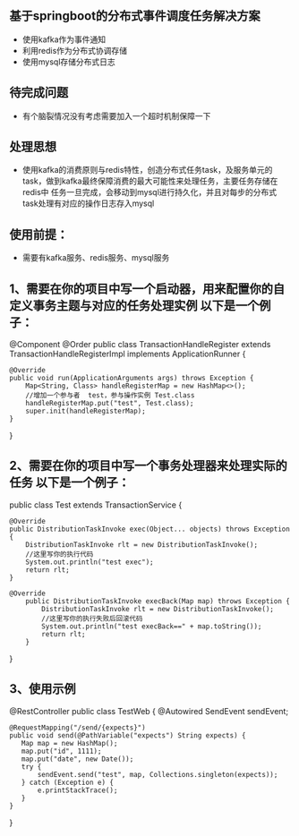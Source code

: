## 基于springboot的分布式事件调度任务解决方案
* 使用kafka作为事件通知
* 利用redis作为分布式协调存储
* 使用mysql存储分布式日志

## 待完成问题
* 有个脑裂情况没有考虑需要加入一个超时机制保障一下


## 处理思想
* 使用kafka的消费原则与redis特性，创造分布式任务task，及服务单元的task，做到kafka最终保障消费的最大可能性来处理任务，主要任务存储在redis中
 任务一旦完成，会移动到mysql进行持久化，并且对每步的分布式task处理有对应的操作日志存入mysql

## 使用前提：
* 需要有kafka服务、redis服务、mysql服务

##  1、需要在你的项目中写一个启动器，用来配置你的自定义事务主题与对应的任务处理实例 以下是一个例子：

@Component
@Order
public class TransactionHandleRegister extends TransactionHandleRegisterImpl implements ApplicationRunner {

    @Override
    public void run(ApplicationArguments args) throws Exception {
        Map<String, Class> handleRegisterMap = new HashMap<>();
        //增加一个参与者  test，参与操作实例 Test.class
        handleRegisterMap.put("test", Test.class);
        super.init(handleRegisterMap);
    }
}

##  2、需要在你的项目中写一个事务处理器来处理实际的任务 以下是一个例子：

public class Test extends TransactionService {

    @Override
    public DistributionTaskInvoke exec(Object... objects) throws Exception {
        DistributionTaskInvoke rlt = new DistributionTaskInvoke();
        //这里写你的执行代码
        System.out.println("test exec");
        return rlt;
    }
    
    @Override
        public DistributionTaskInvoke execBack(Map map) throws Exception {
            DistributionTaskInvoke rlt = new DistributionTaskInvoke();
            //这里写你的执行失败后回滚代码
            System.out.println("test execBack==" + map.toString());
            return rlt;
        }
}
##  3、使用示例
@RestController
public class TestWeb {
    @Autowired
    SendEvent sendEvent;

    @RequestMapping("/send/{expects}")
    public void send(@PathVariable("expects") String expects) {
       Map map = new HashMap();
       map.put("id", 1111);
       map.put("date", new Date());
       try {
           sendEvent.send("test", map, Collections.singleton(expects));
       } catch (Exception e) {
           e.printStackTrace();
       }
    }
}
